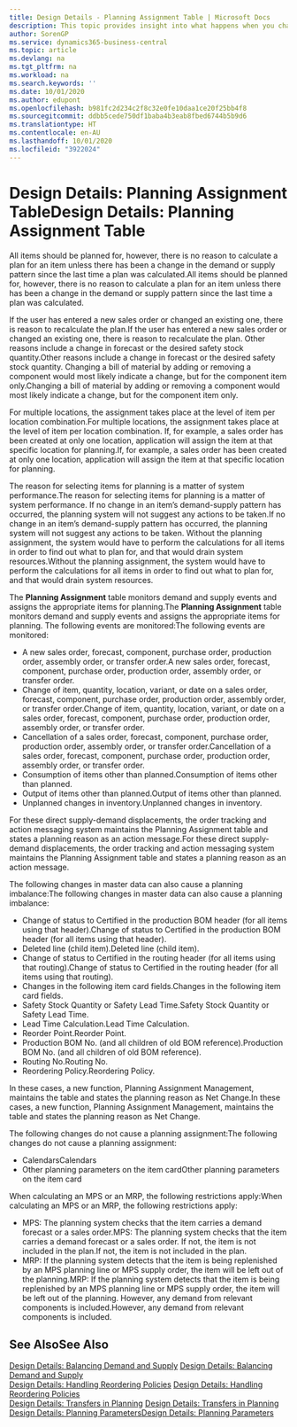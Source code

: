 ```yaml
---
title: Design Details - Planning Assignment Table | Microsoft Docs
description: This topic provides insight into what happens when you change how you plan for an item.
author: SorenGP
ms.service: dynamics365-business-central
ms.topic: article
ms.devlang: na
ms.tgt_pltfrm: na
ms.workload: na
ms.search.keywords: ''
ms.date: 10/01/2020
ms.author: edupont
ms.openlocfilehash: b981fc2d234c2f8c32e0fe10daa1ce20f25bb4f8
ms.sourcegitcommit: ddbb5cede750df1baba4b3eab8fbed6744b5b9d6
ms.translationtype: HT
ms.contentlocale: en-AU
ms.lasthandoff: 10/01/2020
ms.locfileid: "3922024"
---
```

# <a name="design-details-planning-assignment-table"></a><span data-ttu-id="ba297-103">Design Details: Planning Assignment Table</span><span class="sxs-lookup"><span data-stu-id="ba297-103">Design Details: Planning Assignment Table</span></span>
<span data-ttu-id="ba297-104">All items should be planned for, however, there is no reason to calculate a plan for an item unless there has been a change in the demand or supply pattern since the last time a plan was calculated.</span><span class="sxs-lookup"><span data-stu-id="ba297-104">All items should be planned for, however, there is no reason to calculate a plan for an item unless there has been a change in the demand or supply pattern since the last time a plan was calculated.</span></span>  

<span data-ttu-id="ba297-105">If the user has entered a new sales order or changed an existing one, there is reason to recalculate the plan.</span><span class="sxs-lookup"><span data-stu-id="ba297-105">If the user has entered a new sales order or changed an existing one, there is reason to recalculate the plan.</span></span> <span data-ttu-id="ba297-106">Other reasons include a change in forecast or the desired safety stock quantity.</span><span class="sxs-lookup"><span data-stu-id="ba297-106">Other reasons include a change in forecast or the desired safety stock quantity.</span></span> <span data-ttu-id="ba297-107">Changing a bill of material by adding or removing a component would most likely indicate a change, but for the component item only.</span><span class="sxs-lookup"><span data-stu-id="ba297-107">Changing a bill of material by adding or removing a component would most likely indicate a change, but for the component item only.</span></span>  

<span data-ttu-id="ba297-108">For multiple locations, the assignment takes place at the level of item per location combination.</span><span class="sxs-lookup"><span data-stu-id="ba297-108">For multiple locations, the assignment takes place at the level of item per location combination.</span></span> <span data-ttu-id="ba297-109">If, for example, a sales order has been created at only one location, application will assign the item at that specific location for planning.</span><span class="sxs-lookup"><span data-stu-id="ba297-109">If, for example, a sales order has been created at only one location, application will assign the item at that specific location for planning.</span></span>  

<span data-ttu-id="ba297-110">The reason for selecting items for planning is a matter of system performance.</span><span class="sxs-lookup"><span data-stu-id="ba297-110">The reason for selecting items for planning is a matter of system performance.</span></span> <span data-ttu-id="ba297-111">If no change in an item’s demand-supply pattern has occurred, the planning system will not suggest any actions to be taken.</span><span class="sxs-lookup"><span data-stu-id="ba297-111">If no change in an item’s demand-supply pattern has occurred, the planning system will not suggest any actions to be taken.</span></span> <span data-ttu-id="ba297-112">Without the planning assignment, the system would have to perform the calculations for all items in order to find out what to plan for, and that would drain system resources.</span><span class="sxs-lookup"><span data-stu-id="ba297-112">Without the planning assignment, the system would have to perform the calculations for all items in order to find out what to plan for, and that would drain system resources.</span></span>  

<span data-ttu-id="ba297-113">The **Planning Assignment** table monitors demand and supply events and assigns the appropriate items for planning.</span><span class="sxs-lookup"><span data-stu-id="ba297-113">The **Planning Assignment** table monitors demand and supply events and assigns the appropriate items for planning.</span></span> <span data-ttu-id="ba297-114">The following events are monitored:</span><span class="sxs-lookup"><span data-stu-id="ba297-114">The following events are monitored:</span></span>  

* <span data-ttu-id="ba297-115">A new sales order, forecast, component, purchase order, production order, assembly order, or transfer order.</span><span class="sxs-lookup"><span data-stu-id="ba297-115">A new sales order, forecast, component, purchase order, production order, assembly order, or transfer order.</span></span>  
* <span data-ttu-id="ba297-116">Change of item, quantity, location, variant, or date on a sales order, forecast, component, purchase order, production order, assembly order, or transfer order.</span><span class="sxs-lookup"><span data-stu-id="ba297-116">Change of item, quantity, location, variant, or date on a sales order, forecast, component, purchase order, production order, assembly order, or transfer order.</span></span>  
* <span data-ttu-id="ba297-117">Cancellation of a sales order, forecast, component, purchase order, production order, assembly order, or transfer order.</span><span class="sxs-lookup"><span data-stu-id="ba297-117">Cancellation of a sales order, forecast, component, purchase order, production order, assembly order, or transfer order.</span></span>  
* <span data-ttu-id="ba297-118">Consumption of items other than planned.</span><span class="sxs-lookup"><span data-stu-id="ba297-118">Consumption of items other than planned.</span></span>  
* <span data-ttu-id="ba297-119">Output of items other than planned.</span><span class="sxs-lookup"><span data-stu-id="ba297-119">Output of items other than planned.</span></span>  
* <span data-ttu-id="ba297-120">Unplanned changes in inventory.</span><span class="sxs-lookup"><span data-stu-id="ba297-120">Unplanned changes in inventory.</span></span>  

<span data-ttu-id="ba297-121">For these direct supply-demand displacements, the order tracking and action messaging system maintains the Planning Assignment table and states a planning reason as an action message.</span><span class="sxs-lookup"><span data-stu-id="ba297-121">For these direct supply-demand displacements, the order tracking and action messaging system maintains the Planning Assignment table and states a planning reason as an action message.</span></span>  

<span data-ttu-id="ba297-122">The following changes in master data can also cause a planning imbalance:</span><span class="sxs-lookup"><span data-stu-id="ba297-122">The following changes in master data can also cause a planning imbalance:</span></span>  

* <span data-ttu-id="ba297-123">Change of status to Certified in the production BOM header (for all items using that header).</span><span class="sxs-lookup"><span data-stu-id="ba297-123">Change of status to Certified in the production BOM header (for all items using that header).</span></span>  
* <span data-ttu-id="ba297-124">Deleted line (child item).</span><span class="sxs-lookup"><span data-stu-id="ba297-124">Deleted line (child item).</span></span>  
* <span data-ttu-id="ba297-125">Change of status to Certified in the routing header (for all items using that routing).</span><span class="sxs-lookup"><span data-stu-id="ba297-125">Change of status to Certified in the routing header (for all items using that routing).</span></span>  
* <span data-ttu-id="ba297-126">Changes in the following item card fields.</span><span class="sxs-lookup"><span data-stu-id="ba297-126">Changes in the following item card fields.</span></span>  
* <span data-ttu-id="ba297-127">Safety Stock Quantity or Safety Lead Time.</span><span class="sxs-lookup"><span data-stu-id="ba297-127">Safety Stock Quantity or Safety Lead Time.</span></span>  
* <span data-ttu-id="ba297-128">Lead Time Calculation.</span><span class="sxs-lookup"><span data-stu-id="ba297-128">Lead Time Calculation.</span></span>  
* <span data-ttu-id="ba297-129">Reorder Point.</span><span class="sxs-lookup"><span data-stu-id="ba297-129">Reorder Point.</span></span>  
* <span data-ttu-id="ba297-130">Production BOM No. (and all children of old BOM reference).</span><span class="sxs-lookup"><span data-stu-id="ba297-130">Production BOM No. (and all children of old BOM reference).</span></span>  
* <span data-ttu-id="ba297-131">Routing No.</span><span class="sxs-lookup"><span data-stu-id="ba297-131">Routing No.</span></span>  
* <span data-ttu-id="ba297-132">Reordering Policy.</span><span class="sxs-lookup"><span data-stu-id="ba297-132">Reordering Policy.</span></span>  

<span data-ttu-id="ba297-133">In these cases, a new function, Planning Assignment Management, maintains the table and states the planning reason as Net Change.</span><span class="sxs-lookup"><span data-stu-id="ba297-133">In these cases, a new function, Planning Assignment Management, maintains the table and states the planning reason as Net Change.</span></span>  

<span data-ttu-id="ba297-134">The following changes do not cause a planning assignment:</span><span class="sxs-lookup"><span data-stu-id="ba297-134">The following changes do not cause a planning assignment:</span></span>  

* <span data-ttu-id="ba297-135">Calendars</span><span class="sxs-lookup"><span data-stu-id="ba297-135">Calendars</span></span>  
* <span data-ttu-id="ba297-136">Other planning parameters on the item card</span><span class="sxs-lookup"><span data-stu-id="ba297-136">Other planning parameters on the item card</span></span>  

<span data-ttu-id="ba297-137">When calculating an MPS or an MRP, the following restrictions apply:</span><span class="sxs-lookup"><span data-stu-id="ba297-137">When calculating an MPS or an MRP, the following restrictions apply:</span></span>  

* <span data-ttu-id="ba297-138">MPS: The planning system checks that the item carries a demand forecast or a sales order.</span><span class="sxs-lookup"><span data-stu-id="ba297-138">MPS: The planning system checks that the item carries a demand forecast or a sales order.</span></span> <span data-ttu-id="ba297-139">If not, the item is not included in the plan.</span><span class="sxs-lookup"><span data-stu-id="ba297-139">If not, the item is not included in the plan.</span></span>  
* <span data-ttu-id="ba297-140">MRP: If the planning system detects that the item is being replenished by an MPS planning line or MPS supply order, the item will be left out of the planning.</span><span class="sxs-lookup"><span data-stu-id="ba297-140">MRP: If the planning system detects that the item is being replenished by an MPS planning line or MPS supply order, the item will be left out of the planning.</span></span> <span data-ttu-id="ba297-141">However, any demand from relevant components is included.</span><span class="sxs-lookup"><span data-stu-id="ba297-141">However, any demand from relevant components is included.</span></span>  

## <a name="see-also"></a><span data-ttu-id="ba297-142">See Also</span><span class="sxs-lookup"><span data-stu-id="ba297-142">See Also</span></span>  
<span data-ttu-id="ba297-143">[Design Details: Balancing Demand and Supply](design-details-balancing-demand-and-supply.md) </span><span class="sxs-lookup"><span data-stu-id="ba297-143">[Design Details: Balancing Demand and Supply](design-details-balancing-demand-and-supply.md) </span></span>  
<span data-ttu-id="ba297-144">[Design Details: Handling Reordering Policies](design-details-handling-reordering-policies.md) </span><span class="sxs-lookup"><span data-stu-id="ba297-144">[Design Details: Handling Reordering Policies](design-details-handling-reordering-policies.md) </span></span>  
<span data-ttu-id="ba297-145">[Design Details: Transfers in Planning](design-details-transfers-in-planning.md) </span><span class="sxs-lookup"><span data-stu-id="ba297-145">[Design Details: Transfers in Planning](design-details-transfers-in-planning.md) </span></span>  
[<span data-ttu-id="ba297-146">Design Details: Planning Parameters</span><span class="sxs-lookup"><span data-stu-id="ba297-146">Design Details: Planning Parameters</span></span>](design-details-planning-parameters.md)  

